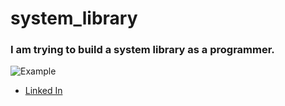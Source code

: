 # system_library

### I am trying to build a system library as a **programmer**.

![Example](https://miro.medium.com/v2/resize:fit:1200/1*4cCVl11ZuULno6nH0Far1A.png)

- [Linked In](https://www.linkedin.com/in/khaled-ghali-b0a525251/)
